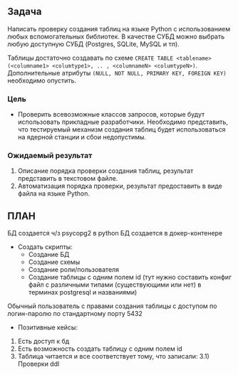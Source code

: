 ## Задача

Написать проверку создания таблиц на языке Python с использованием любых вспомогательных библиотек.
В качестве СУБД можно выбрать любую доступную СУБД (Postgres, SQLite, MySQL и тп).

Таблицы достаточно создавать по схеме `CREATE TABLE <tablename> (<columname1> <columtype1>, .. , <columnameN> <columtypeN>)`.
Дополнительные атрибуты `(NULL, NOT NULL, PRIMARY KEY, FOREIGN KEY)` необходимо опустить.

### Цель

* Проверить всевозможные классов запросов, которые будут использовать прикладные разработчики. Необходимо представить, что тестируемый механизм создания таблиц будет использоваться на ядерной станции и сбои недопустимы.

### Ожидаемый результат

1. Описание порядка проверки создания таблиц, результат представить в текстовом файле.
2. Автоматизация порядка проверки, результат предоставить в виде файла на языке Python.


## ПЛАН

БД создается ч/з psycopg2 в python
БД создается в докер-контенере

* Создать скрипты:
    * Создание БД
    * Создание схемы
    * Создание роли/пользователя
    * Создание таблицы с одним полем id (тут нужно составить конфиг файл с различными типами (существующими или нет) в терминах postgresql и названиями)

Обычный пользователь с правами создания таблицы с доступом по логин-паролю по стандартному порту 5432

* Позитивные кейсы:
1) Есть доступ к бд
2) Есть возможность создать таблицу с одним полем id
3) Таблица читается и все соответствует тому, что записали:
    3.1) Проверки ddl